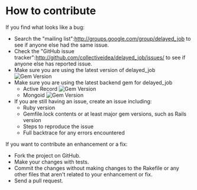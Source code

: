 How to contribute
=================

If you find what looks like a bug:

* Search the "mailing list":http://groups.google.com/group/delayed_job to see
  if anyone else had the same issue.
* Check the "GitHub issue tracker":http://github.com/collectiveidea/delayed_job/issues/
  to see if anyone else has reported issue.
* Make sure you are using the latest version of delayed_job
  ![Gem Version](https://badge.fury.io/rb/delayed_job.png)
* Make sure you are using the latest backend gem for delayed_job
  * Active Record ![Gem Version](https://badge.fury.io/rb/delayed_job_active_record.png)
  * Mongoid ![Gem Version](https://badge.fury.io/rb/delayed_job_mongoid.png)
* If you are still having an issue, create an issue including:
  * Ruby version
  * Gemfile.lock contents or at least major gem versions, such as Rails version
  * Steps to reproduce the issue
  * Full backtrace for any errors encountered

If you want to contribute an enhancement or a fix:

* Fork the project on GitHub.
* Make your changes with tests.
* Commit the changes without making changes to the Rakefile or any other files
  that aren't related to your enhancement or fix.
* Send a pull request.

